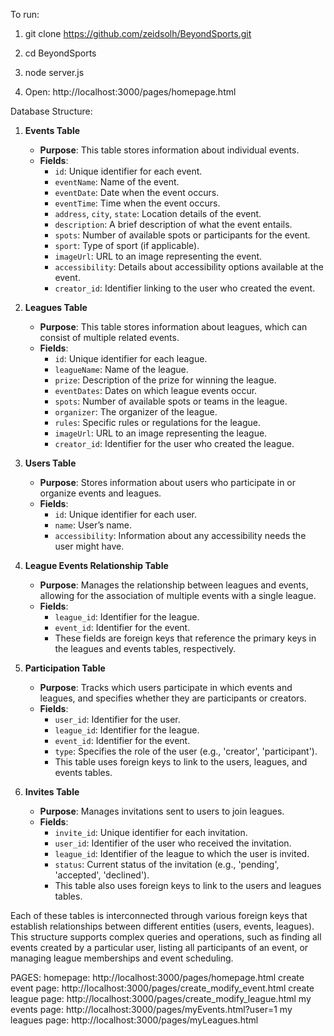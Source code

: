 To run: 

1. git clone https://github.com/zeidsolh/BeyondSports.git

2. cd BeyondSports

3. node server.js

4. Open: http://localhost:3000/pages/homepage.html






Database Structure:

1. **Events Table**

   - **Purpose**: This table stores information about individual events.
   - **Fields**:
     - `id`: Unique identifier for each event.
     - `eventName`: Name of the event.
     - `eventDate`: Date when the event occurs.
     - `eventTime`: Time when the event occurs.
     - `address`, `city`, `state`: Location details of the event.
     - `description`: A brief description of what the event entails.
     - `spots`: Number of available spots or participants for the event.
     - `sport`: Type of sport (if applicable).
     - `imageUrl`: URL to an image representing the event.
     - `accessibility`: Details about accessibility options available at the event.
     - `creator_id`: Identifier linking to the user who created the event.

2. **Leagues Table**

   - **Purpose**: This table stores information about leagues, which can consist of multiple related events.
   - **Fields**:
     - `id`: Unique identifier for each league.
     - `leagueName`: Name of the league.
     - `prize`: Description of the prize for winning the league.
     - `eventDates`: Dates on which league events occur.
     - `spots`: Number of available spots or teams in the league.
     - `organizer`: The organizer of the league.
     - `rules`: Specific rules or regulations for the league.
     - `imageUrl`: URL to an image representing the league.
     - `creator_id`: Identifier for the user who created the league.

3. **Users Table**

   - **Purpose**: Stores information about users who participate in or organize events and leagues.
   - **Fields**:
     - `id`: Unique identifier for each user.
     - `name`: User’s name.
     - `accessibility`: Information about any accessibility needs the user might have.

4. **League Events Relationship Table**

   - **Purpose**: Manages the relationship between leagues and events, allowing for the association of multiple events with a single league.
   - **Fields**:
     - `league_id`: Identifier for the league.
     - `event_id`: Identifier for the event.
     - These fields are foreign keys that reference the primary keys in the leagues and events tables, respectively.

5. **Participation Table**

   - **Purpose**: Tracks which users participate in which events and leagues, and specifies whether they are participants or creators.
   - **Fields**:
     - `user_id`: Identifier for the user.
     - `league_id`: Identifier for the league.
     - `event_id`: Identifier for the event.
     - `type`: Specifies the role of the user (e.g., 'creator', 'participant').
     - This table uses foreign keys to link to the users, leagues, and events tables.

6. **Invites Table**
   - **Purpose**: Manages invitations sent to users to join leagues.
   - **Fields**:
     - `invite_id`: Unique identifier for each invitation.
     - `user_id`: Identifier of the user who received the invitation.
     - `league_id`: Identifier of the league to which the user is invited.
     - `status`: Current status of the invitation (e.g., 'pending', 'accepted', 'declined').
     - This table also uses foreign keys to link to the users and leagues tables.

Each of these tables is interconnected through various foreign keys that establish relationships between different entities (users, events, leagues). This structure supports complex queries and operations, such as finding all events created by a particular user, listing all participants of an event, or managing league memberships and event scheduling.

PAGES:
homepage: http://localhost:3000/pages/homepage.html
create event page: http://localhost:3000/pages/create_modify_event.html
create league page: http://localhost:3000/pages/create_modify_league.html
my events page: http://localhost:3000/pages/myEvents.html?user=1
my leagues page: http://localhost:3000/pages/myLeagues.html
